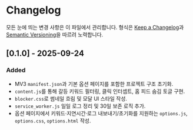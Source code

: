# Changelog

모든 눈에 띄는 변경 사항은 이 파일에서 관리합니다. 형식은 [Keep a Changelog](https://keepachangelog.com/ko/1.1.0/)과 [Semantic Versioning](https://semver.org/spec/v2.0.0.html)을 따르려 노력합니다.

## [0.1.0] - 2025-09-24
### Added
- MV3 `manifest.json`과 기본 옵션 페이지를 포함한 프로젝트 구조 초기화.
- `content.js`를 통해 갈등 키워드 필터링, 클릭 인터셉트, 홈 피드 숨김 토글 구현.
- `blocker.css`로 썸네일 흐림 및 모달 UI 스타일 작성.
- `service_worker.js` 일일 로그 정리 및 30일 보존 로직 추가.
- 옵션 페이지에서 키워드·지연시간·로그 내보내기/초기화를 지원하는 `options.js`, `options.css`, `options.html` 작성.

